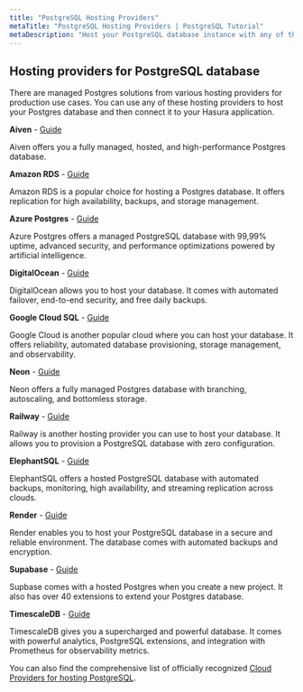 ```yaml
---
title: "PostgreSQL Hosting Providers"
metaTitle: "PostgreSQL Hosting Providers | PostgreSQL Tutorial"
metaDescription: "Host your PostgreSQL database instance with any of the popular cloud hosting providers and connect it to your Hasura app"
---
```


## Hosting providers for PostgreSQL database

There are managed Postgres solutions from various hosting providers for production use cases. You can use any of these hosting providers to host your Postgres database and then connect it to your Hasura application.

**Aiven** - [Guide](https://hasura.io/docs/latest/graphql/cloud/getting-started/cloud-databases/aiven/)

Aiven offers you a fully managed, hosted, and high-performance Postgres database.

**Amazon RDS** - [Guide](https://hasura.io/docs/latest/graphql/cloud/getting-started/cloud-databases/aws-postgres/)

Amazon RDS is a popular choice for hosting a Postgres database. It offers replication for high availability, backups, and storage management.

**Azure Postgres** - [Guide](https://hasura.io/docs/latest/graphql/cloud/getting-started/cloud-databases/azure/)

Azure Postgres offers a managed PostgreSQL database with 99,99% uptime, advanced security, and performance optimizations powered by artificial intelligence.

**DigitalOcean** - [Guide](https://hasura.io/docs/latest/graphql/cloud/getting-started/cloud-databases/digital-ocean/)

DigitalOcean allows you to host your database. It comes with automated failover, end-to-end security, and free daily backups.

**Google Cloud SQL** - [Guide](https://hasura.io/docs/latest/graphql/cloud/getting-started/cloud-databases/gcp/)

Google Cloud is another popular cloud where you can host your database. It offers reliability, automated database provisioning, storage management, and observability.

**Neon** - [Guide](https://hasura.io/docs/latest/databases/connect-db/cloud-databases/neon/)

Neon offers a fully managed Postgres database with branching, autoscaling, and bottomless storage.

**Railway** - [Guide](https://hasura.io/docs/latest/databases/connect-db/cloud-databases/railway/)

Railway is another hosting provider you can use to host your database. It allows you to provision a PostgreSQL database with zero configuration.

**ElephantSQL** - [Guide](https://hasura.io/docs/latest/databases/connect-db/cloud-databases/elephant/)

ElephantSQL offers a hosted PostgreSQL database with automated backups, monitoring, high availability, and streaming replication across clouds.

**Render** - [Guide](https://hasura.io/docs/latest/databases/connect-db/cloud-databases/render/)

Render enables you to host your PostgreSQL database in a secure and reliable environment. The database comes with automated backups and encryption.

**Supabase** - [Guide](https://hasura.io/docs/latest/databases/connect-db/cloud-databases/supabase/)

Supbase comes with a hosted Postgres when you create a new project. It also has over 40 extensions to extend your Postgres database.

**TimescaleDB** - [Guide](https://hasura.io/docs/latest/databases/connect-db/cloud-databases/timescale-cloud/)

TimescaleDB gives you a supercharged and powerful database. It comes with powerful analytics, PostgreSQL extensions, and integration with Prometheus for observability metrics.

You can also find the comprehensive list of officially recognized [Cloud Providers for hosting PostgreSQL](https://www.postgresql.org/support/professional_hosting/).